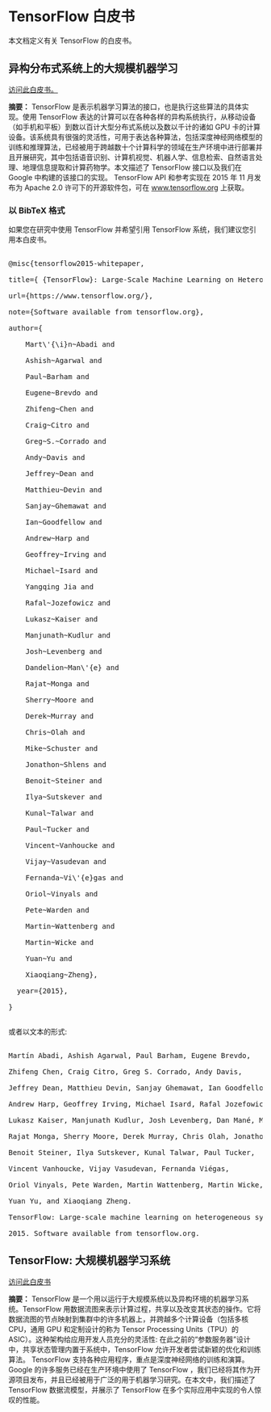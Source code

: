 # TensorFlow 白皮书

本文档定义有关 TensorFlow 的白皮书。

## 异构分布式系统上的大规模机器学习

[访问此白皮书。](https://static.googleusercontent.com/media/research.google.com/en//pubs/archive/45166.pdf)

**摘要：** TensorFlow 是表示机器学习算法的接口，也是执行这些算法的具体实现。使用 TensorFlow 表达的计算可以在各种各样的异构系统执行，从移动设备（如手机和平板）到数以百计大型分布式系统以及数以千计的诸如 GPU 卡的计算设备。该系统具有很强的灵活性，可用于表达各种算法，包括深度神经网络模型的训练和推理算法，已经被用于跨越数十个计算科学的领域在生产环境中进行部署并且开展研究，其中包括语音识别、计算机视觉、机器人学、信息检索、自然语言处理、地理信息提取和计算药物学。本文描述了 TensorFlow 接口以及我们在 Google 中构建的该接口的实现。 TensorFlow API 和参考实现在 2015 年 11 月发布为 Apache 2.0 许可下的开源软件包，可在 www.tensorflow.org 上获取。

### 以 BibTeX 格式

如果您在研究中使用 TensorFlow 并希望引用 TensorFlow 系统，我们建议您引用本白皮书。

<pre>

@misc{tensorflow2015-whitepaper,

title={ {TensorFlow}: Large-Scale Machine Learning on Heterogeneous Systems},

url={https://www.tensorflow.org/},

note={Software available from tensorflow.org},

author={

    Mart\'{\i}n~Abadi and

    Ashish~Agarwal and

    Paul~Barham and

    Eugene~Brevdo and

    Zhifeng~Chen and

    Craig~Citro and

    Greg~S.~Corrado and

    Andy~Davis and

    Jeffrey~Dean and

    Matthieu~Devin and

    Sanjay~Ghemawat and

    Ian~Goodfellow and

    Andrew~Harp and

    Geoffrey~Irving and

    Michael~Isard and

    Yangqing Jia and

    Rafal~Jozefowicz and

    Lukasz~Kaiser and

    Manjunath~Kudlur and

    Josh~Levenberg and

    Dandelion~Man\'{e} and

    Rajat~Monga and

    Sherry~Moore and

    Derek~Murray and

    Chris~Olah and

    Mike~Schuster and

    Jonathon~Shlens and

    Benoit~Steiner and

    Ilya~Sutskever and

    Kunal~Talwar and

    Paul~Tucker and

    Vincent~Vanhoucke and

    Vijay~Vasudevan and

    Fernanda~Vi\'{e}gas and

    Oriol~Vinyals and

    Pete~Warden and

    Martin~Wattenberg and

    Martin~Wicke and

    Yuan~Yu and

    Xiaoqiang~Zheng},

  year={2015},

}

</pre>

或者以文本的形式:

<pre>

Martín Abadi, Ashish Agarwal, Paul Barham, Eugene Brevdo,

Zhifeng Chen, Craig Citro, Greg S. Corrado, Andy Davis,

Jeffrey Dean, Matthieu Devin, Sanjay Ghemawat, Ian Goodfellow,

Andrew Harp, Geoffrey Irving, Michael Isard, Rafal Jozefowicz, Yangqing Jia,

Lukasz Kaiser, Manjunath Kudlur, Josh Levenberg, Dan Mané, Mike Schuster,

Rajat Monga, Sherry Moore, Derek Murray, Chris Olah, Jonathon Shlens,

Benoit Steiner, Ilya Sutskever, Kunal Talwar, Paul Tucker,

Vincent Vanhoucke, Vijay Vasudevan, Fernanda Viégas,

Oriol Vinyals, Pete Warden, Martin Wattenberg, Martin Wicke,

Yuan Yu, and Xiaoqiang Zheng.

TensorFlow: Large-scale machine learning on heterogeneous systems,

2015. Software available from tensorflow.org.
</pre>



## TensorFlow: 大规模机器学习系统

[访问此白皮书](https://www.usenix.org/system/files/conference/osdi16/osdi16-abadi.pdf)

**摘要：** TensorFlow 是一个用以运行于大规模系统以及异构环境的机器学习系统。TensorFlow 用数据流图来表示计算过程，共享以及改变其状态的操作。它将数据流图的节点映射到集群中的许多机器上，并跨越多个计算设备（包括多核 CPU，通用 GPU 和定制设计的称为 Tensor Processing Units（TPU）的 ASIC）。这种架构给应用开发人员充分的灵活性: 在此之前的“参数服务器”设计中，共享状态管理内置于系统中，TensorFlow 允许开发者尝试新颖的优化和训练算法。 TensorFlow 支持各种应用程序，重点是深度神经网络的训练和演算。 Google 的许多服务已经在生产环境中使用了 TensorFlow ，我们已经将其作为开源项目发布，并且已经被用于广泛的用于机器学习研究。在本文中，我们描述了 TensorFlow 数据流模型，并展示了 TensorFlow 在多个实际应用中实现的令人惊叹的性能。
